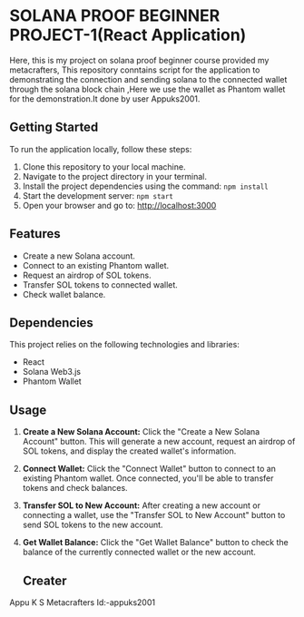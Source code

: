 # SOLANA PROOF BEGINNER PROJECT-1(React Application)
Here, this is my project on solana proof beginner course provided my metacrafters, This repository conntains script for the application to demonstrating the connection and sending solana to the connected wallet through the solana block chain ,Here we use the wallet as Phantom wallet for the demonstration.It done by user Appuks2001.


## Getting Started
To run the application locally, follow these steps:

1. Clone this repository to your local machine.
2. Navigate to the project directory in your terminal.
3. Install the project dependencies using the command: `npm install`
4. Start the development server: `npm start`
5. Open your browser and go to: [http://localhost:3000](http://localhost:3000)

## Features
- Create a new Solana account.
- Connect to an existing Phantom wallet.
- Request an airdrop of SOL tokens.
- Transfer SOL tokens to connected wallet.
- Check wallet balance.

## Dependencies
This project relies on the following technologies and libraries:
- React
- Solana Web3.js
- Phantom Wallet

## Usage
1. **Create a New Solana Account:** Click the "Create a New Solana Account" button. This will generate a new account, request an airdrop of SOL tokens, and display the created wallet's information.
2. **Connect Wallet:** Click the "Connect Wallet" button to connect to an existing Phantom wallet. Once connected, you'll be able to transfer tokens and check balances.
3. **Transfer SOL to New Account:** After creating a new account or connecting a wallet, use the "Transfer SOL to New Account" button to send SOL tokens to the new account.
4. **Get Wallet Balance:** Click the "Get Wallet Balance" button to check the balance of the currently connected wallet or the new account.

   ## Creater
Appu K S
Metacrafters Id:-appuks2001
